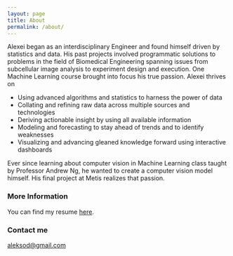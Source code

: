 ```yaml
---
layout: page
title: About
permalink: /about/
---
```


Alexei began as an interdisciplinary Engineer and found himself driven by statistics and data.  His past projects involved programmatic solutions to problems in the field of Biomedical Engineering spanning issues from subcellular image analysis to experiment design and execution. One Machine Learning course brought into focus his true passion.
Alexei thrives on
- Using advanced algorithms and statistics to harness the power of data
- Collating and refining raw data across multiple sources and technologies
- Deriving actionable insight by using all available information
- Modeling and forecasting to stay ahead of trends and to identify weaknesses
- Visualizing and advancing gleaned knowledge forward using interactive dashboards  

Ever since learning about computer vision in Machine Learning class taught by Professor Andrew Ng, he wanted to create a computer vision model himself. His final project at Metis realizes that passion.

### More Information

You can find my resume [here](https://drive.google.com/file/d/0BzDqHB4QtW66UlVLZE9EQ05LN0k/view?usp=sharing).

### Contact me

[aleksod@gmail.com](mailto:aleksod@gmail.com)
